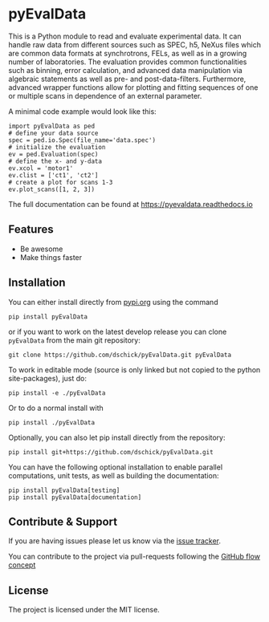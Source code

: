 # pyEvalData

This is a Python module to read and evaluate experimental data.
It can handle raw data from different sources such as SPEC, h5, NeXus files which are common data formats at synchrotrons, FELs, as well as in a growing number of laboratories.
The evaluation provides common functionalities such as binning, error calculation, and advanced data manipulation via algebraic statements as well as pre- and post-data-filters.
Furthermore, advanced wrapper functions allow for plotting and fitting sequences of one or multiple scans in dependence of an external parameter.

A minimal code example would look like this:

    import pyEvalData as ped
    # define your data source
    spec = ped.io.Spec(file_name='data.spec')
    # initialize the evaluation
    ev = ped.Evaluation(spec)
    # define the x- and y-data
    ev.xcol = 'motor1'
    ev.clist = ['ct1', 'ct2']
    # create a plot for scans 1-3
    ev.plot_scans([1, 2, 3])

The full documentation can be found at https://pyevaldata.readthedocs.io

## Features

- Be awesome
- Make things faster

## Installation

You can either install directly from [pypi.org](https://www.pypi.org/project/pyEvalData) using the command

    pip install pyEvalData

or if you want to work on the latest develop release you can clone 
`pyEvalData` from the main git repository:

    git clone https://github.com/dschick/pyEvalData.git pyEvalData

To work in editable mode (source is only linked 
but not copied to the python site-packages), just do:

    pip install -e ./pyEvalData

Or to do a normal install with

    pip install ./pyEvalData

Optionally, you can also let pip install directly from the repository: 

    pip install git+https://github.com/dschick/pyEvalData.git

You can have the following optional installation to enable parallel
computations, unit tests, as well as building the documentation:

    pip install pyEvalData[testing]
    pip install pyEvalData[documentation]
    
## Contribute & Support

If you are having issues please let us know via the [issue tracker](https://github.com/dschick/pyEvalData/issues).

You can contribute to the project via pull-requests following the [GitHub flow concept](https://docs.github.com/en/get-started/quickstart/github-flow)

## License

The project is licensed under the MIT license.
